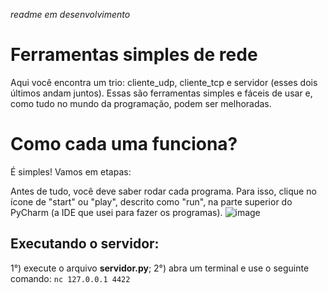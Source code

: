 _readme em desenvolvimento_

# Ferramentas simples de rede
Aqui você encontra um trio: cliente_udp, cliente_tcp e servidor (esses dois últimos andam juntos). Essas são ferramentas simples e fáceis de usar e, como tudo no mundo da programação, podem ser melhoradas.

# Como cada uma funciona?
É simples! Vamos em etapas:

Antes de tudo, você deve saber rodar cada programa. Para isso, clique no ícone de "start" ou "play", descrito como "run", na parte superior do PyCharm (a IDE que usei para fazer os programas).
![image](https://github.com/LeRodrigues2005/clientes-e-servidor/assets/97632543/6ddaddb4-6c83-4c83-9ebd-f7b9b553bc81)

## Executando o servidor:

1°) execute o arquivo **servidor.py**;
2°) abra um terminal e use o seguinte comando: ` nc 127.0.0.1 4422 ` 




